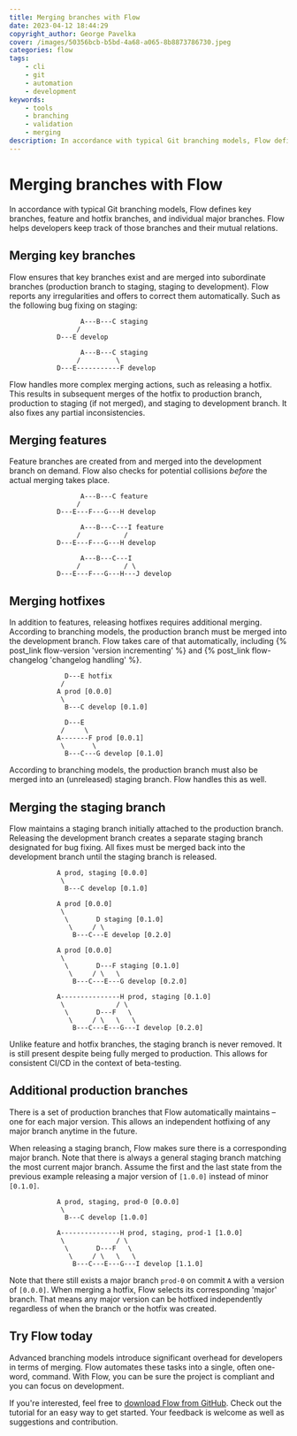 ```yaml
---
title: Merging branches with Flow
date: 2023-04-12 18:44:29
copyright_author: George Pavelka
cover: /images/50356bcb-b5bd-4a68-a065-8b8873786730.jpeg
categories: flow
tags:
    - cli
    - git
    - automation
    - development
keywords:
    - tools
    - branching
    - validation
    - merging
description: In accordance with typical Git branching models, Flow defines key branches, feature and hotfix branches, and individual major branches. Flow helps developers keep track of those branches and their mutual relations.
---
```


# Merging branches with Flow

In accordance with typical Git branching models, Flow defines key branches, feature and hotfix branches, and individual major branches. Flow helps developers keep track of those branches and their mutual relations.

## Merging key branches

Flow ensures that key branches exist and are merged into subordinate branches (production branch to staging, staging to development). Flow reports any irregularities and offers to correct them automatically. Such as the following bug fixing on staging:

``` plaintext Before
                  A---B---C staging
                 /
            D---E develop
```

``` plaintext After
                  A---B---C staging
                 /         \
            D---E-----------F develop
```

Flow handles more complex merging actions, such as releasing a hotfix. This results in subsequent merges of the hotfix to production branch, production to staging (if not merged), and staging to development branch. It also fixes any partial inconsistencies.

## Merging features

Feature branches are created from and merged into the development branch on demand. Flow also checks for potential collisions *before* the actual merging takes place.


``` plaintext Before
                  A---B---C feature
                 /
            D---E---F---G---H develop
```

``` plaintext During
                  A---B---C---I feature
                 /           /
            D---E---F---G---H develop
```

``` plaintext After
                  A---B---C---I
                 /           / \
            D---E---F---G---H---J develop
```

## Merging hotfixes

In addition to features, releasing hotfixes requires additional merging. According to branching models, the production branch must be merged into the development branch. Flow takes care of that automatically, including {% post_link flow-version 'version incrementing' %} and {% post_link flow-changelog 'changelog handling' %}.

``` plaintext Before
              D---E hotfix
             /
            A prod [0.0.0]
             \
              B---C develop [0.1.0]
```

``` plaintext After
              D---E
             /     \
            A-------F prod [0.0.1]
             \       \
              B---C---G develop [0.1.0]
```

According to branching models, the production branch must also be merged into an (unreleased) staging branch. Flow handles this as well.

## Merging the staging branch

Flow maintains a staging branch initially attached to the production branch. Releasing the development branch creates a separate staging branch designated for bug fixing. All fixes must be merged back into the development branch until the staging branch is released.

``` plaintext Initial state
            A prod, staging [0.0.0]
             \
              B---C develop [0.1.0]
```

``` plaintext Release develop
            A prod [0.0.0]
             \
              \       D staging [0.1.0]
               \     / \
                B---C---E develop [0.2.0]
```

``` plaintext Bug fix on staging
            A prod [0.0.0]
             \
              \       D---F staging [0.1.0]
               \     / \   \
                B---C---E---G develop [0.2.0]
```

``` plaintext Release staging
            A---------------H prod, staging [0.1.0]
             \             / \
              \       D---F   \
               \     / \   \   \
                B---C---E---G---I develop [0.2.0]
```

Unlike feature and hotfix branches, the staging branch is never removed. It is still present despite being fully merged to production. This allows for consistent CI/CD in the context of beta-testing.

## Additional production branches

There is a set of production branches that Flow automatically maintains – one for each major version. This allows an independent hotfixing of any major branch anytime in the future.

When releasing a staging branch, Flow makes sure there is a corresponding major branch. Note that there is always a general staging branch matching the most current major branch. Assume the first and the last state from the previous example releasing a major version of `[1.0.0]` instead of minor `[0.1.0]`.

``` plaintext Initial state
            A prod, staging, prod-0 [0.0.0]
             \
              B---C develop [1.0.0]
```

``` plaintext Release staging
            A---------------H prod, staging, prod-1 [1.0.0]
             \             / \
              \       D---F   \
               \     / \   \   \
                B---C---E---G---I develop [1.1.0]
```

Note that there still exists a major branch `prod-0` on commit `A` with a version of `[0.0.0]`. When merging a hotfix, Flow selects its corresponding 'major' branch. That means any major version can be hotfixed independently regardless of when the branch or the hotfix was created.

## Try Flow today

Advanced branching models introduce significant overhead for developers in terms of merging. Flow automates these tasks into a single, often one-word, command. With Flow, you can be sure the project is compliant and you can focus on development.

If you're interested, feel free to [download Flow from GitHub](https://github.com/internetguru/flow). Check out the tutorial for an easy way to get started. Your feedback is welcome as well as suggestions and contribution.
